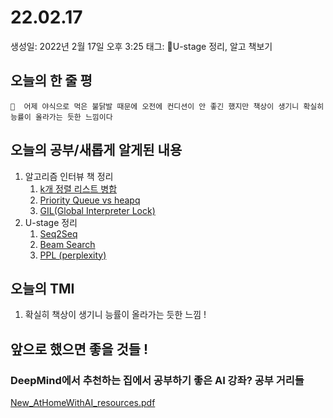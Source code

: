 # 22.02.17

생성일: 2022년 2월 17일 오후 3:25
태그: U-stage 정리, 알고 책보기

## 오늘의 한 줄 평

```
📌  어제 야식으로 먹은 불닭발 때문에 오전에 컨디션이 안 좋긴 했지만 책상이 생기니 확실히 능률이 올라가는 듯한 느낌이다
```

## 오늘의 공부/새롭게 알게된 내용

1. 알고리즘 인터뷰 책 정리
    1. [k개 정렬 리스트 병합](https://www.notion.so/k-1c15b40fe4444bc38ccd96c78f55e65f)
    2. [Priority Queue vs heapq](https://www.notion.so/Priority-Queue-vs-heapq-79234d08e92e4df0bfd3fe6e1dd489ae)
    3. [GIL(Global Interpreter Lock)](https://www.notion.so/GIL-Global-Interpreter-Lock-85e76a9e3e34482bb445100cbbd6e87a)
2. U-stage 정리
    1. [Seq2Seq](https://www.notion.so/Seq2Seq-with-Attention-30a48b40cdd944b6904a6ba8b371455f)
    2. [Beam Search](https://www.notion.so/Beam-Search-f1c58e1856f548ef9cb4532ea5150784)
    3. [PPL (perplexity)](https://www.notion.so/PPL-perplexity-74ab7b34e254435b8c6c6fd4e8290ce8)

## 오늘의 TMI

1. 확실히 책상이 생기니 능률이 올라가는 듯한 느낌 !

## 앞으로 했으면 좋을 것들 !

### DeepMind에서 추천하는 집에서 공부하기 좋은 AI 강좌? 공부 거리들

[New_AtHomeWithAI_resources.pdf](https://s3.us-west-2.amazonaws.com/secure.notion-static.com/1e685a36-deba-455e-8de1-f87676869a06/New_AtHomeWithAI_resources.pdf?X-Amz-Algorithm=AWS4-HMAC-SHA256&X-Amz-Content-Sha256=UNSIGNED-PAYLOAD&X-Amz-Credential=AKIAT73L2G45EIPT3X45%2F20220217%2Fus-west-2%2Fs3%2Faws4_request&X-Amz-Date=20220217T073734Z&X-Amz-Expires=86400&X-Amz-Signature=3914a32ff37f3009c9890cb9de3d662c4c114a65589ef6cbb706b3a90c37d2ca&X-Amz-SignedHeaders=host&response-content-disposition=filename%20%3D%22New_AtHomeWithAI_resources.pdf%22&x-id=GetObject)
